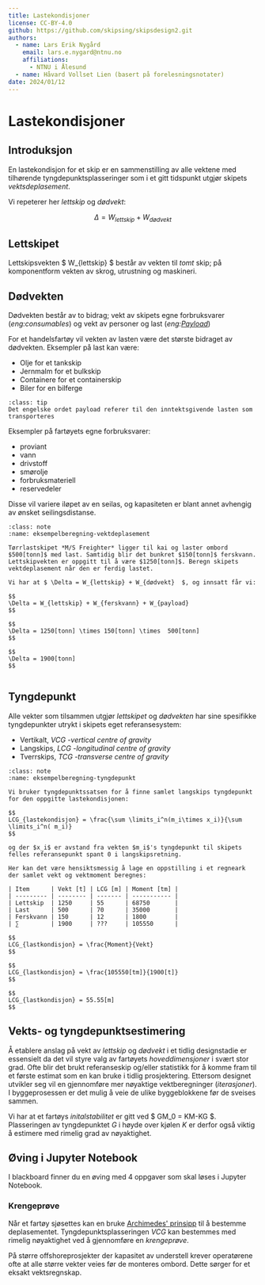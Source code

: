 ```yaml
---
title: Lastekondisjoner
license: CC-BY-4.0
github: https://github.com/skipsing/skipsdesign2.git
authors:
  - name: Lars Erik Nygård 
    email: lars.e.nygard@ntnu.no
    affiliations:
      - NTNU i Ålesund
  - name: Håvard Vollset Lien (basert på forelesningsnotater)
date: 2024/01/12
---
```



# Lastekondisjoner
## Introduksjon
En lastekondisjon for et skip er en sammenstilling av alle vektene med tilhørende tyngdepunktsplasseringer som i et gitt tidspunkt utgjør skipets *vektsdeplasement*. 
 
Vi repeterer her *lettskip* og *dødvekt*:

$$ 
\Delta = W_{lettskip} + W_{dødvekt}  
$$

## Lettskipet
Lettskipsvekten $ W_{lettskip} $ består av vekten til *tomt* skip; på komponentform vekten av skrog, utrustning og maskineri. 

## Dødvekten
Dødvekten består av to bidrag; vekt av skipets egne forbruksvarer (*eng:consumables*) og vekt av personer og last (*eng:[Payload](#payload)*)  

For et handelsfartøy vil vekten av lasten være det største bidraget av dødvekten. Eksempler på last kan være: 
- Olje for et tankskip
- Jernmalm for et bulkskip
- Containere for et containerskip 
- Biler for en bilferge

```{admonition} Payload
:class: tip
Det engelske ordet payload referer til den inntektsgivende lasten som transporteres
```

Eksempler på fartøyets egne forbruksvarer:
- proviant
- vann
- drivstoff 
- smørolje
- forbruksmateriell 
- reservedeler

Disse vil variere iløpet av en seilas, og kapasiteten er blant annet avhengig av ønsket seilingsdistanse. 

```{admonition} Eksempelberegning vektdeplasement 
:class: note 
:name: eksempelberegning-vektdeplasement

Tørrlastskipet *M/S Freighter* ligger til kai og laster ombord $500[tonn]$ med last. Samtidig blir det bunkret $150[tonn]$ ferskvann. Lettskipvekten er oppgitt til å være $1250[tonn]$. Beregn skipets vektdeplasement når den er ferdig lastet. 

Vi har at $ \Delta = W_{lettskip} + W_{dødvekt}  $, og innsatt får vi:

$$ 
\Delta = W_{lettskip} + W_{ferskvann} + W_{payload} 
$$

$$ 
\Delta = 1250[tonn] \times 150[tonn] \times  500[tonn] 
$$

$$ 
\Delta = 1900[tonn] 
$$
 
```

## Tyngdepunkt
Alle vekter som tilsammen utgjør *lettskipet* og *dødvekten* har sine spesifikke tyngdepunkter utrykt i skipets eget referansesystem: 

- Vertikalt, $VCG$ -*vertical centre of gravity*
- Langskips, $LCG$ -*longitudinal centre of gravity*
- Tverrskips, $TCG$ -*transverse centre of gravity*

```{admonition} Eksempelberegning samlet tyngdepunkt 
:class: note 
:name: eksempelberegning-tyngdepunkt

Vi bruker tyngdepunktssatsen for å finne samlet langskips tyngdepunkt for den oppgitte lastekondisjonen:

$$ 
LCG_{lastekondisjon} = \frac{\sum \limits_i^n(m_i\times x_i)}{\sum \limits_i^n( m_i)} 
$$

og der $x_i$ er avstand fra vekten $m_i$'s tyngdepunkt til skipets felles referansepunkt spant 0 i langskipsretning.

Her kan det være hensiktsmessig å lage en oppstilling i et regneark der samlet vekt og vektmoment beregnes: 

| Item      | Vekt [t] | LCG [m] | Moment [tm] |
| --------- | -------- | ------- | ----------- |
| Lettskip  | 1250     | 55      | 68750       |
| Last      | 500      | 70      | 35000       |
| Ferskvann | 150      | 12      | 1800        |
| ∑         | 1900     | ???     | 105550      |

$$ 
LCG_{lastkondisjon} = \frac{Moment}{Vekt} 
$$

$$ 
LCG_{lastkondisjon} = \frac{105550[tm]}{1900[t]} 
$$

$$ 
LCG_{lastkondisjon} = 55.55[m] 
$$

```

## Vekts- og tyngdepunktsestimering
Å etablere anslag på vekt av *lettskip* og *dødvekt* i et tidlig designstadie er essensielt da det vil styre valg av fartøyets *hoveddimensjoner* i svært stor grad. Ofte blir det brukt referanseskip og/eller statistikk for å komme fram til et første estimat som en kan bruke i tidlig prosjektering. Ettersom designet utvikler seg vil en gjennomføre mer nøyaktige vektberegninger (_iterasjoner_). I byggeprosessen er det mulig å veie de ulike byggeblokkene før de sveises sammen. 

Vi har at et fartøys *initalstabilitet* er gitt ved $ GM_0 = KM-KG $. Plasseringen av tyngdepunktet *G* i høyde over kjølen *K* er derfor også viktig å estimere med rimelig grad av nøyaktighet.

## Øving i Jupyter Notebook 

I blackboard finner du en øving med 4 oppgaver som skal løses i Jupyter Notebook. 

### Krengeprøve
Når et fartøy sjøsettes kan en bruke [Archimedes' prinsipp](https://en.wikipedia.org/wiki/Archimedes%27_principle) til å bestemme deplasementet. Tyngdepunktsplasseringen $VCG$ kan bestemmes med rimelig nøyaktighet ved å gjennomføre en *krengeprøve*. 


På større offshoreprosjekter der kapasitet av understell krever operatørene ofte at alle større vekter veies før de monteres ombord. Dette sørger for et eksakt vektsregnskap.



